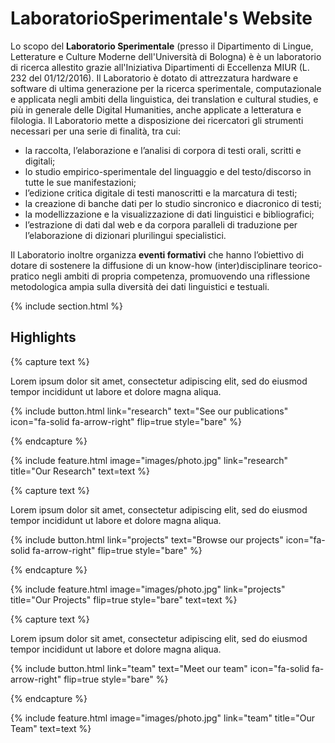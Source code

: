 ---
---

# LaboratorioSperimentale's Website

Lo scopo del **Laboratorio Sperimentale** (presso il Dipartimento di Lingue, Letterature e Culture Moderne dell'Università di Bologna) è è un laboratorio di ricerca allestito grazie all'Iniziativa Dipartimenti di Eccellenza MIUR (L. 232 del 01/12/2016). Il Laboratorio è dotato di attrezzatura hardware e software di ultima generazione per la ricerca sperimentale, computazionale e applicata negli ambiti della linguistica, dei translation e cultural studies, e più in generale delle Digital Humanities, anche applicate a letteratura e filologia. Il Laboratorio mette a disposizione dei ricercatori gli strumenti necessari per una serie di finalità, tra cui:

- la raccolta, l’elaborazione e l’analisi di corpora di testi orali, scritti e digitali;
- lo studio empirico-sperimentale del linguaggio e del testo/discorso in tutte le sue manifestazioni;
- l’edizione critica digitale di testi manoscritti e la marcatura di testi;
- la creazione di banche dati per lo studio sincronico e diacronico di testi;
- la modellizzazione e la visualizzazione di dati linguistici e bibliografici;
- l’estrazione di dati dal web e da corpora paralleli di traduzione per l’elaborazione di dizionari plurilingui specialistici.

Il Laboratorio inoltre organizza **eventi formativi** che hanno l’obiettivo di dotare di sostenere la diffusione di un know-how (inter)disciplinare teorico-pratico negli ambiti di propria competenza, promuovendo una riflessione metodologica ampia sulla diversità dei dati linguistici e testuali.

{% include section.html %}

## Highlights

{% capture text %}

Lorem ipsum dolor sit amet, consectetur adipiscing elit, sed do eiusmod tempor incididunt ut labore et dolore magna aliqua.

{%
  include button.html
  link="research"
  text="See our publications"
  icon="fa-solid fa-arrow-right"
  flip=true
  style="bare"
%}

{% endcapture %}

{%
  include feature.html
  image="images/photo.jpg"
  link="research"
  title="Our Research"
  text=text
%}

{% capture text %}

Lorem ipsum dolor sit amet, consectetur adipiscing elit, sed do eiusmod tempor incididunt ut labore et dolore magna aliqua.

{%
  include button.html
  link="projects"
  text="Browse our projects"
  icon="fa-solid fa-arrow-right"
  flip=true
  style="bare"
%}

{% endcapture %}

{%
  include feature.html
  image="images/photo.jpg"
  link="projects"
  title="Our Projects"
  flip=true
  style="bare"
  text=text
%}

{% capture text %}

Lorem ipsum dolor sit amet, consectetur adipiscing elit, sed do eiusmod tempor incididunt ut labore et dolore magna aliqua.

{%
  include button.html
  link="team"
  text="Meet our team"
  icon="fa-solid fa-arrow-right"
  flip=true
  style="bare"
%}

{% endcapture %}

{%
  include feature.html
  image="images/photo.jpg"
  link="team"
  title="Our Team"
  text=text
%}
